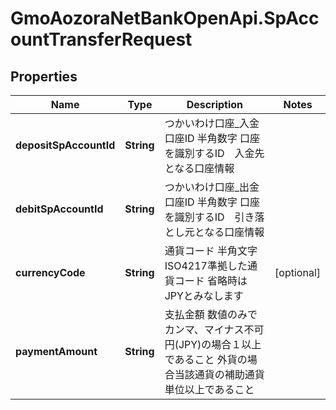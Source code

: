 # GmoAozoraNetBankOpenApi.SpAccountTransferRequest

## Properties
Name | Type | Description | Notes
------------ | ------------- | ------------- | -------------
**depositSpAccountId** | **String** | つかいわけ口座_入金口座ID 半角数字 口座を識別するID　入金先となる口座情報  | 
**debitSpAccountId** | **String** | つかいわけ口座_出金口座ID 半角数字 口座を識別するID　引き落とし元となる口座情報  | 
**currencyCode** | **String** | 通貨コード 半角文字 ISO4217準拠した通貨コード 省略時はJPYとみなします  | [optional] 
**paymentAmount** | **String** | 支払金額 数値のみでカンマ、マイナス不可 円(JPY)の場合１以上であること 外貨の場合当該通貨の補助通貨単位以上であること  | 


